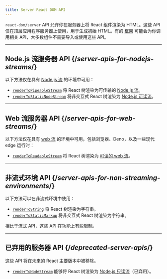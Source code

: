 ```yaml
---
title: Server React DOM API
---
```


<Intro>

`react-dom/server` API 允许你在服务器上将 React 组件渲染为 HTML。这些 API 仅在顶层应用程序服务器上使用，用于生成初始 HTML。有的 [框架](/learn/start-a-new-react-project#production-grade-react-frameworks) 可能会为你调用相关 API，大多数组件不需要导入或使用这些 API。

</Intro>

---

## Node.js 流服务器 API {/*server-apis-for-nodejs-streams*/}

以下方法仅在具有 [Node.js 流](https://nodejs.org/api/stream.html) 的环境中可用：

* [`renderToPipeableStream`](/reference/react-dom/server/renderToPipeableStream) 将 React 树渲染为可传输的 [Node.js 流](https://nodejs.org/api/stream.html)。
* [`renderToStaticNodeStream`](/reference/react-dom/server/renderToStaticNodeStream) 将非交互式 React 树渲染为 [Node.js 可读流](https://nodejs.org/api/stream.html#readable-streams)。

---

## Web 流服务器 API {/*server-apis-for-web-streams*/}

以下方法仅在具有 [web 流](https://developer.mozilla.org/zh-CN/docs/Web/API/Streams_API) 的环境中可用，包括浏览器、Deno，以及一些现代 edge 运行时：

+   [`renderToReadableStream`](/reference/react-dom/server/renderToReadableStream) 将 React 树渲染为 [可读的 web 流](https://developer.mozilla.org/zh-CN/docs/Web/API/ReadableStream)。

---

## 非流式环境 API {/*server-apis-for-non-streaming-environments*/}

以下方法可以在非流式环境中使用：

* [`renderToString`](/reference/react-dom/server/renderToString) 将 React 树渲染为字符串。
* [`renderToStaticMarkup`](/reference/react-dom/server/renderToStaticMarkup) 将非交互式 React 树渲染为字符串。

相比于流式 API，这些 API 在功能上有些限制。

---

## 已弃用的服务器 API {/*deprecated-server-apis*/}

<Deprecated>

这些 API 将在未来的 React 主要版本中被移除。

</Deprecated>

* [`renderToNodeStream`](/reference/react-dom/server/renderToNodeStream) 能够将 React 树渲染为 [Node.js 只读流](https://nodejs.org/api/stream.html#readable-streams)（已弃用）。
